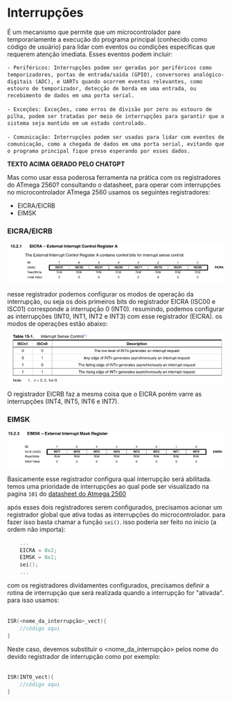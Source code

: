 # Interrupções

É um mecanismo que permite que um microcontrolador pare temporariamente a execução do programa principal (conhecido como código de usuário) para lidar com eventos ou condições específicas que requerem atenção imediata. Esses eventos podem incluir:

    - Periféricos: Interrupções podem ser geradas por periféricos como temporizadores, portas de entrada/saída (GPIO), conversores analógico-digitais (ADC), e UARTs quando ocorrem eventos relevantes, como estouro de temporizador, detecção de borda em uma entrada, ou recebimento de dados em uma porta serial.

    - Exceções: Exceções, como erros de divisão por zero ou estouro de pilha, podem ser tratadas por meio de interrupções para garantir que o sistema seja mantido em um estado controlado.

    - Comunicação: Interrupções podem ser usadas para lidar com eventos de comunicação, como a chegada de dados em uma porta serial, evitando que o programa principal fique preso esperando por esses dados.

**TEXTO ACIMA GERADO PELO CHATGPT**

Mas como usar essa poderosa ferramenta na prática com os registradores do ATmega 2560? consultando o datasheet, para operar com interrupções no microcontrolador ATmega 2560 usamos os seguintes registradores:

- EICRA/EICRB
- EIMSK

### EICRA/EICRB

![Registrador EICRA](https://github.com/CarlosG18/sd_dca0919/blob/main/imagens/eicra_reg.png)

nesse registrador podemos configurar os modos de operação da interrupção, ou seja os dois primeiros bits do registrador EICRA (ISC00 e ISC01) corresponde a interrupção 0 (INT0). resumindo, podemos configurar as interrupções (INT0, INT1, INT2 e INT3) com esse registrador (EICRA). os modos de operações estão abaixo:

![modos de configurações das interrupções](https://github.com/CarlosG18/sd_dca0919/blob/main/imagens/tabela1.png)

O registrador EICRB faz a mesma coisa que o EICRA porém varre as interrupções (INT4, INT5, INT6 e INT7).

### EIMSK

![Registrador EIMSK](https://github.com/CarlosG18/sd_dca0919/blob/main/imagens/eimsk.png)

Basicamente esse registrador configura qual interrupção será abilitada. temos uma prioridade de interrupções ao qual pode ser visualizado na pagina `101` do [datasheet do Atmega 2560](https://ww1.microchip.com/downloads/en/devicedoc/atmel-2549-8-bit-avr-microcontroller-atmega640-1280-1281-2560-2561_datasheet.pdf)

após esses dois registradores serem configurados, precisamos acionar um registrador global que ativa todas as interrupções do microcontrolador. para fazer isso basta chamar a função `sei()`. isso poderia ser feito no inicio (a ordem não importa):

```cpp
    ...
    EICRA = 0x2;
    EIMSK = 0x1;
    sei();
    ...
```

com os registradores dividamentes configurados, precisamos definir a rotina de interrupção que será realizada quando a interrupção for "ativada". para isso usamos:

```cpp

ISR(<nome_da_interrupção>_vect){
    //código aqui
}

```

Neste caso, devemos substituir o <nome_da_interrupção> pelos nome do devido registrador de interrupção como por exemplo:

```cpp

ISR(INT0_vect){
    //código aqui
}

```